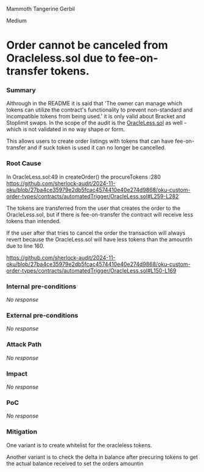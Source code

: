 Mammoth Tangerine Gerbil

Medium

# Order cannot be canceled from Oracleless.sol due to fee-on-transfer tokens.

### Summary

Althrough in the README it is said that
'The owner can manage which tokens can utilize the contract's functionality to prevent non-standard and incompatible tokens from being used.' it is only valid about Bracket and Stoplimit swaps.
In the scope of the audit is the [OracleLess.sol](https://github.com/sherlock-audit/2024-11-oku/blob/main/oku-custom-order-types/contracts/automatedTrigger/OracleLess.sol) as well - which is not validated in no way shape or form.

This allows users to create order listings with tokens that can have fee-on-transfer and if suck token is used it can no longer be cancelled.

### Root Cause

In OracleLess.sol:49 in createOrder() the procureTokens :280
https://github.com/sherlock-audit/2024-11-oku/blob/27ba4ce35979e2db5fcac4574410e40e274d9868/oku-custom-order-types/contracts/automatedTrigger/OracleLess.sol#L259-L282

The tokens are transferred from the user that creates the order to the OracleLess.sol, but if there is fee-on-transfer the contract will receive less tokens than intended.

If the user after that tries to cancel the order the transaction will always revert because the OracleLess.sol will have less tokens than the amountIn due to line 160.

https://github.com/sherlock-audit/2024-11-oku/blob/27ba4ce35979e2db5fcac4574410e40e274d9868/oku-custom-order-types/contracts/automatedTrigger/OracleLess.sol#L150-L169

### Internal pre-conditions

_No response_

### External pre-conditions

_No response_

### Attack Path

_No response_

### Impact

_No response_

### PoC

_No response_

### Mitigation

One variant is to create whitelist for the oracleless tokens.

Another variant is to check the delta in balance after precuring tokens to get the actual balance received to set the orders amountin 